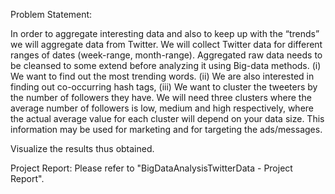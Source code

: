 Problem Statement:

In order to aggregate interesting data and also to keep up with the “trends” we will aggregate data from Twitter.
We will collect Twitter data for different ranges of dates (week-range, month-range). Aggregated raw data needs 
to be cleansed to some extend before analyzing it using Big-data methods.
  (i) We want to find out the most trending words.
  (ii) We are also interested in finding out co-occurring hash tags, 
  (iii) We want to cluster the tweeters by the number of followers they have. We will need three clusters where 
        the average number of followers is low, medium and high respectively, where the actual average value for
        each cluster will depend on your data size. This information may be used for marketing and for targeting 
        the ads/messages.
        
Visualize the results thus obtained.


Project Report:
    Please refer to "BigDataAnalysisTwitterData - Project Report".
